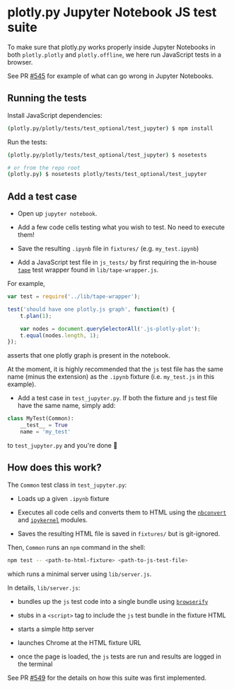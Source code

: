 # plotly.py Jupyter Notebook JS test suite

To make sure that plotly.py works properly inside Jupyter Notebooks in both
`plotly.plotly` and `plotly.offline`, we here run JavaScript tests in a browser.

See PR [#545](https://github.com/plotly/plotly.py/pull/545) for example of what
can go wrong in Jupyter Notebooks.


## Running the tests

Install JavaScript dependencies:

```bash
(plotly.py/plotly/tests/test_optional/test_jupyter) $ npm install
```

Run the tests:

```bash
(plotly.py/plotly/tests/test_optional/test_jupyter) $ nosetests

# or from the repo root
(plotly.py) $ nosetests plotly/tests/test_optional/test_jupyter
```

## Add a test case

- Open up `jupyter notebook`.

- Add a few code cells testing what you wish to test. No need to execute them!

- Save the resulting `.ipynb` file in `fixtures/` (e.g. `my_test.ipynb`)

- Add a JavaScript test file in `js_tests/` by first requiring the in-house
  [`tape`](https://github.com/substack/tape) test wrapper found in `lib/tape-wrapper.js`.

For example,

```js
var test = require('../lib/tape-wrapper');

test('should have one plotly.js graph', function(t) {
    t.plan(1);

    var nodes = document.querySelectorAll('.js-plotly-plot');
    t.equal(nodes.length, 1);
});
```

asserts that one plotly graph is present in the notebook.

At the moment, it is highly recommended that the `js` test file has the same name
(minus the extension) as the `.ipynb` fixture (i.e. `my_test.js` in this
example).

- Add a test case in `test_jupyter.py`. If both the fixture and `js` test file
have the same name, simply add:

```py
class MyTest(Common):
    __test__ = True
    name = 'my_test'
```

to `test_jupyter.py` and you're done :beers:


## How does this work?

The `Common` test class in `test_jupyter.py`:

- Loads up a given `.ipynb` fixture

- Executes all code cells and converts them to HTML using the
[`nbconvert`](https://nbconvert.readthedocs.io/en/latest/) and
[`ipykernel`](http://ipython.readthedocs.io/en/stable/install/kernel_install.html)
modules.

- Saves the resulting HTML file is saved in `fixtures/` but is git-ignored.

Then, `Common` runs an `npm` command in the shell:

```bash
npm test -- <path-to-html-fixture> <path-to-js-test-file>
```

which runs a minimal server using `lib/server.js`.

In details, `lib/server.js`:

-  bundles up the `js` test code into a single bundle using
[`browserify`](https://github.com/substack/node-browserify)

- stubs in a `<script>` tag to include the `js` test bundle in the fixture HTML

- starts a simple http server

- launches Chrome at the HTML fixture URL

- once the page is loaded, the `js` tests are run and results are logged in the
terminal


See PR [#549](https://github.com/plotly/plotly.py/pull/549) for the details on
how this suite was first implemented.
